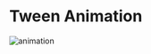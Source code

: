 # Tween Animation
![animation](https://user-images.githubusercontent.com/41166029/165184518-f40a8949-d745-4f5f-abf2-9560a0420988.gif)
